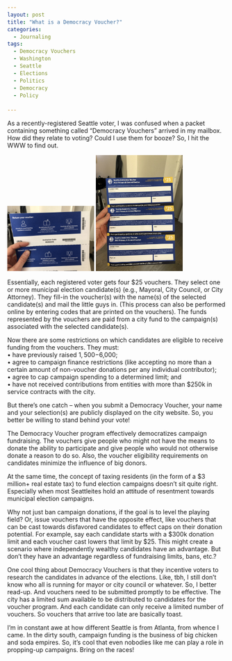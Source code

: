 ```yaml
---
layout: post
title: "What is a Democracy Voucher?"
categories:
  - Journaling
tags:
  - Democracy Vouchers
  - Washington
  - Seattle
  - Elections
  - Politics
  - Democracy
  - Policy

---
```


As a recently-registered Seattle voter, I was confused when a packet containing something called “Democracy Vouchers” arrived in my mailbox.  How did they relate to voting?  Could I use them for booze?  So, I hit the WWW to find out.

<p float="left">
  <img src=/assets/images/IMG_0815.jpg width="200" />
  <img src=/assets/images/IMG_0816.jpg width="200" /> 
</p>

Essentially, each registered voter gets four $25 vouchers.  They select one or more municipal election candidate(s) (e.g., Mayoral, City Council, or City Attorney).  They fill-in the voucher(s) with the name(s) of the selected candidate(s) and mail the little guys in.  (This process can also be performed online by entering codes that are printed on the vouchers).  The funds represented by the vouchers are paid from a city fund to the campaign(s) associated with the selected candidate(s).  

Now there are some restrictions on which candidates are eligible to receive funding from the vouchers.  They must:  
•	have previously raised $1,500-$6,000;  
•	agree to campaign finance restrictions (like accepting no more than a certain amount of non-voucher donations per any individual contributor);  
•	agree to cap campaign spending to a determined limit; and    
•	have not received contributions from entities with more than $250k in service contracts with the city.  

But there’s one catch – when you submit a Democracy Voucher, your name and your selection(s) are publicly displayed on the city website.  So, you better be willing to stand behind your vote!

The Democracy Voucher program effectively democratizes campaign fundraising.  The vouchers give people who might not have the means to donate the ability to participate and give people who would not otherwise donate a reason to do so.    Also, the voucher eligibility requirements on candidates minimize the influence of big donors.

At the same time, the concept of taxing residents (in the form of a $3 million+ real estate tax) to fund election campaigns doesn’t sit quite right.  Especially when most Seattleites hold an attitude of resentment towards municipal election campaigns.  

Why not just ban campaign donations, if the goal is to level the playing field?  Or, issue vouchers that  have the opposite effect, like vouchers that can be cast towards disfavored candidates to effect caps on their donation potential.  For example, say each candidate starts with a $300k donation limit and each voucher cast lowers that limit by $25.  This might create a scenario where independently wealthy candidates have an advantage.  But don’t they have an advantage regardless of fundraising limits, bans, etc.?

One cool thing about Democracy Vouchers is that they incentive voters to research the candidates in advance of the elections.  Like, tbh, I still don’t know who all is running for mayor or city council or whatever.  So, I better read-up.  And vouchers need to be submitted promptly to be effective.  The city has a limited sum available to be distributed to candidates for the voucher program.  And each candidate can only receive a limited number of vouchers.  So vouchers that arrive too late are basically toast.

I’m in constant awe at how different Seattle is from Atlanta, from whence I came.  In the dirty south, campaign funding is the business of big chicken and soda empires.  So, it’s cool that even nobodies like me can play a role in propping-up campaigns.  Bring on the races!
